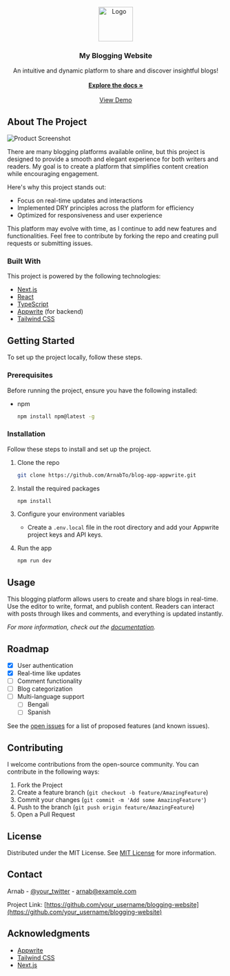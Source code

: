 
<br/>
<div align="center">
<a href="https://github.com/ArnabTo/blog-app-appwrite">
<img src="https://picsum.photos/400" alt="Logo" width="80" height="80">
</a>
<h3 align="center">My Blogging Website</h3>
<p align="center">
An intuitive and dynamic platform to share and discover insightful blogs!
<br/>
<br/>
<a href="https://github.com/ArnabTo/blog-app-appwrite"><strong>Explore the docs »</strong></a>
<br/>
<br/>
<a href="https://blog-verse-appwrite.vercel.app/">View Demo</a>  
<!-- <a href="https://github.com/your_username/blogging-website/issues/new?labels=bug&template=bug-report---.md">Report Bug</a>
<a href="https://github.com/your_username/blogging-website/issues/new?labels=enhancement&template=feature-request---.md">Request Feature</a> -->
</p>
</div>

## About The Project

![Product Screenshot](https://i.ibb.co.com/mGtTWNZ/Blog-Verse.png)

There are many blogging platforms available online, but this project is designed to provide a smooth and elegant experience for both writers and readers. My goal is to create a platform that simplifies content creation while encouraging engagement.

Here's why this project stands out:

- Focus on real-time updates and interactions
- Implemented DRY principles across the platform for efficiency
- Optimized for responsiveness and user experience

This platform may evolve with time, as I continue to add new features and functionalities. Feel free to contribute by forking the repo and creating pull requests or submitting issues.

### Built With

This project is powered by the following technologies:

- [Next.js](https://nextjs.org)
- [React](https://reactjs.org)
- [TypeScript](https://www.typescriptlang.org)
- [Appwrite](https://appwrite.io) (for backend)
- [Tailwind CSS](https://tailwindcss.com)

## Getting Started

To set up the project locally, follow these steps.

### Prerequisites

Before running the project, ensure you have the following installed:

- npm
  ```sh
  npm install npm@latest -g
  ```

### Installation

Follow these steps to install and set up the project.

1. Clone the repo
   ```sh
   git clone https://github.com/ArnabTo/blog-app-appwrite.git
   ```
2. Install the required packages
   ```sh
   npm install
   ```
3. Configure your environment variables
   - Create a `.env.local` file in the root directory and add your Appwrite project keys and API keys.

4. Run the app
   ```sh
   npm run dev
   ```

## Usage

This blogging platform allows users to create and share blogs in real-time. Use the editor to write, format, and publish content. Readers can interact with posts through likes and comments, and everything is updated instantly.

_For more information, check out the [documentation](https://your-docs-link)._


## Roadmap

- [x] User authentication
- [x] Real-time like updates
- [ ] Comment functionality
- [ ] Blog categorization
- [ ] Multi-language support
  - [ ] Bengali
  - [ ] Spanish

See the [open issues](https://github.com/your_username/blogging-website/issues) for a list of proposed features (and known issues).

## Contributing

I welcome contributions from the open-source community. You can contribute in the following ways:

1. Fork the Project
2. Create a feature branch (`git checkout -b feature/AmazingFeature`)
3. Commit your changes (`git commit -m 'Add some AmazingFeature'`)
4. Push to the branch (`git push origin feature/AmazingFeature`)
5. Open a Pull Request

## License

Distributed under the MIT License. See [MIT License](https://opensource.org/licenses/MIT) for more information.

## Contact

Arnab - [@your_twitter](https://twitter.com/your_username) - arnab@example.com

Project Link: [https://github.com/your_username/blogging-website](https://github.com/your_username/blogging-website)

## Acknowledgments

- [Appwrite](https://appwrite.io)
- [Tailwind CSS](https://tailwindcss.com)
- [Next.js](https://nextjs.org)
